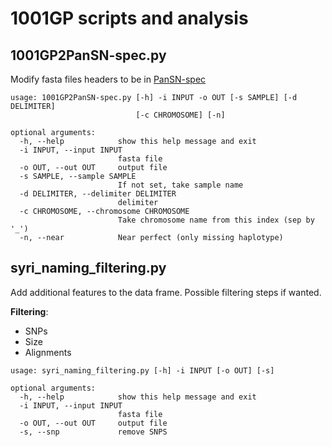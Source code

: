 # 1001GP scripts and analysis

## 1001GP2PanSN-spec.py
Modify fasta files headers to be in [PanSN-spec](https://github.com/pangenome/PanSN-spec)

```
usage: 1001GP2PanSN-spec.py [-h] -i INPUT -o OUT [-s SAMPLE] [-d DELIMITER]
                            [-c CHROMOSOME] [-n]

optional arguments:
  -h, --help            show this help message and exit
  -i INPUT, --input INPUT
                        fasta file
  -o OUT, --out OUT     output file
  -s SAMPLE, --sample SAMPLE
                        If not set, take sample name
  -d DELIMITER, --delimiter DELIMITER
                        delimiter
  -c CHROMOSOME, --chromosome CHROMOSOME
                        Take chromosome name from this index (sep by '_')
  -n, --near            Near perfect (only missing haplotype)

```


## syri_naming_filtering.py
Add additional features to the data frame. Possible filtering steps if wanted.  

**Filtering**:  
- SNPs
- Size
- Alignments 
```
usage: syri_naming_filtering.py [-h] -i INPUT [-o OUT] [-s]

optional arguments:
  -h, --help            show this help message and exit
  -i INPUT, --input INPUT
                        fasta file
  -o OUT, --out OUT     output file
  -s, --snp             remove SNPS
```